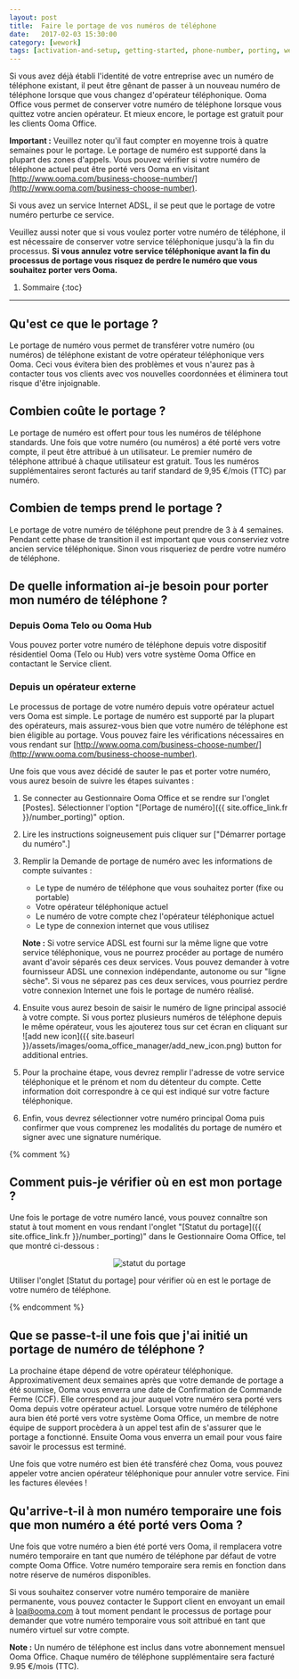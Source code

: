 ```yaml
---
layout: post
title:  Faire le portage de vos numéros de téléphone
date:   2017-02-03 15:30:00
category: [wework]
tags: [activation-and-setup, getting-started, phone-number, porting, wework]
---
```


Si vous avez déjà établi l'identité de votre entreprise avec un numéro de téléphone existant, il peut être gênant de passer à un nouveau numéro de téléphone lorsque que vous changez d'opérateur téléphonique. Ooma Office vous permet de conserver votre numéro de téléphone lorsque vous quittez votre ancien opérateur. Et mieux encore, le portage est gratuit pour les clients Ooma Office.

**Important :** Veuillez noter qu'il faut compter en moyenne trois à quatre semaines pour le portage. Le portage de numéro est supporté dans la plupart des zones d'appels. Vous pouvez vérifier si votre numéro de téléphone actuel peut être porté vers Ooma en visitant [http://www.ooma.com/business-choose-number/](http://www.ooma.com/business-choose-number). 

Si vous avez un service Internet ADSL, il se peut que le portage de votre numéro perturbe ce service.

Veuillez aussi noter que si vous voulez porter votre numéro de téléphone, il est nécessaire de conserver votre service téléphonique jusqu'à la fin du processus. **Si vous annulez votre service téléphonique avant la fin du processus de portage vous risquez de perdre le numéro que vous souhaitez porter vers Ooma.** 

1. Sommaire
{:toc}
* * *

## Qu'est ce que le portage ?

Le portage de numéro vous permet de transférer votre numéro (ou numéros) de téléphone existant de votre opérateur téléphonique vers Ooma. Ceci vous évitera bien des problèmes et vous n'aurez pas à contacter tous vos clients avec vos nouvelles coordonnées et éliminera tout risque d'être injoignable.

## Combien coûte le portage ?

Le portage de numéro est offert pour tous les numéros de téléphone standards. Une fois que votre numéro (ou numéros) a été porté vers votre compte, il peut être attribué à un utilisateur. Le premier numéro de téléphone attribué à chaque utilisateur est gratuit. Tous les numéros supplémentaires seront facturés au tarif standard de 9,95 €/mois (TTC) par numéro.

## Combien de temps prend le portage ?

Le portage de votre numéro de téléphone peut prendre de 3 à 4 semaines. Pendant cette phase de transition il est important que vous conserviez votre ancien service téléphonique. Sinon vous risqueriez de perdre votre numéro de téléphone.

## De quelle information ai-je besoin pour porter mon numéro de téléphone ?

### Depuis Ooma Telo ou Ooma Hub

Vous pouvez porter votre numéro de téléphone depuis votre dispositif résidentiel Ooma (Telo ou Hub) vers votre système Ooma Office en contactant le Service client.

### Depuis un opérateur externe

Le processus de portage de votre numéro depuis votre opérateur actuel vers Ooma est simple. Le portage de numéro est supporté par la plupart des opérateurs, mais assurez-vous bien que votre numéro de téléphone est bien éligible au portage. Vous pouvez faire les vérifications nécessaires en vous rendant sur [http://www.ooma.com/business-choose-number/](http://www.ooma.com/business-choose-number).

Une fois que vous avez décidé de sauter le pas et porter votre numéro, vous aurez besoin de suivre les étapes suivantes :

1. Se connecter au Gestionnaire Ooma Office et se rendre sur l'onglet [Postes]. Sélectionner l'option "[Portage de numéro]({{ site.office_link.fr }}/number_porting)" option.
2. Lire les instructions soigneusement puis cliquer sur ["Démarrer portage du numéro".]
3. Remplir la Demande de portage de numéro avec les informations de compte suivantes :

   * Le type de numéro de téléphone que vous souhaitez porter (fixe ou portable)
   * Votre opérateur téléphonique actuel
   * Le numéro de votre compte chez l'opérateur téléphonique actuel
   * Le type de connexion internet que vous utilisez

   **Note :** Si votre service ADSL est fourni sur la même ligne que votre service téléphonique, vous ne pourrez procéder au portage de numéro avant d'avoir séparés ces deux services. Vous pouvez demander à votre fournisseur ADSL une connexion indépendante, autonome ou sur "ligne sèche". Si vous ne séparez pas ces deux services, vous pourriez perdre votre connexion Internet une fois le portage de numéro réalisé.

4. Ensuite vous aurez besoin de saisir le numéro de ligne principal associé à votre compte. Si vous portez plusieurs numéros de téléphone depuis le même opérateur, vous les ajouterez tous sur cet écran en cliquant sur ![add new icon]({{ site.baseurl }}/assets/images/ooma_office_manager/add_new_icon.png) button for additional entries. 
5. Pour la prochaine étape, vous devrez remplir l'adresse de votre service téléphonique et le prénom et nom du détenteur du compte. Cette information doit correspondre à ce qui est indiqué sur votre facture téléphonique.
6. Enfin, vous devrez sélectionner votre numéro principal Ooma puis confirmer que vous comprenez les modalités du portage de numéro et signer avec une signature numérique.

{% comment %}

## Comment puis-je vérifier où en est mon portage ?

Une fois le portage de votre numéro lancé, vous pouvez connaître son statut à tout moment en vous rendant l'onglet "[Statut du portage]({{ site.office_link.fr }}/number_porting)" dans le Gestionnaire Ooma Office, tel que montré ci-dessous :

<p align="center"><img alt="statut du portage" src="{{ site.baseurl }}/assets/images/ooma_office_manager/porting_status.png" /></p>
 
Utiliser l'onglet [Statut du portage] pour vérifier où en est le portage de votre numéro de téléphone.

{% endcomment %}

## Que se passe-t-il une fois que j'ai initié un portage de numéro de téléphone ?

La prochaine étape dépend de votre opérateur téléphonique. Approximativement deux semaines après que votre demande de portage a été soumise, Ooma vous enverra une date de Confirmation de Commande Ferme (CCF). Elle correspond au jour auquel votre numéro sera porté vers Ooma depuis votre opérateur actuel. Lorsque votre numéro de téléphone aura bien été porté vers votre système Ooma Office, un membre de notre équipe de support procèdera à un appel test afin de s'assurer que le portage a fonctionné. Ensuite Ooma vous enverra un email pour vous faire savoir le processus est terminé.

Une fois que votre numéro est bien été transféré chez Ooma, vous pouvez appeler votre ancien opérateur téléphonique pour annuler votre service. Fini les factures élevées !

## Qu'arrive-t-il à mon numéro temporaire une fois que mon numéro a été porté vers Ooma ?

Une fois que votre numéro a bien été porté vers Ooma, il remplacera votre numéro temporaire en tant que numéro de téléphone par défaut de votre compte Ooma Office. Votre numéro temporaire sera remis en fonction dans notre réserve de numéros disponibles.

Si vous souhaitez conserver votre numéro temporaire de manière permanente, vous pouvez contacter le Support client en envoyant un email à <a href="mailto:loa@ooma.com">loa@ooma.com</a> à tout moment pendant le processus de portage pour demander que votre numéro temporaire vous soit attribué en tant que numéro virtuel sur votre compte.

**Note :** Un numéro de téléphone est inclus dans votre abonnement mensuel Ooma Office. Chaque numéro de téléphone supplémentaire sera facturé 9.95 €/mois (TTC).